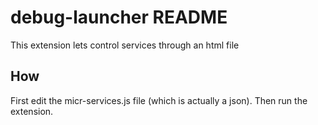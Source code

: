# debug-launcher README

This extension lets control services through an html file

## How

First edit the micr-services.js file (which is actually a json). Then run the extension.
